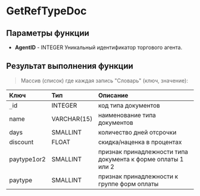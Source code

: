 # GetRefTypeDoc #

## Параметры функции ##
  * **AgentID** - INTEGER Уникальный идентификатор торгового агента.

## Результат выполнения функции ##
> Массив (список) где каждая запись "Словарь" (ключ, значение):

| **Ключ**      | **Тип**       | **Описание** |
|:------------------|:-----------------|:---------------------|
| `_`id             | INTEGER          | код типа документов |
| name              | VARCHAR(15)      | наименование типа документов |
| days              | SMALLINT         | количество дней отсрочки |
| discount          | FLOAT            | скидка/наценка в процентах |
| paytype1or2       | SMALLINT         | признак принадлежности типа документа к форме оплаты 1 или 2 |
| paytype           | SMALLINT         | признак принадлежности к группе форм оплаты |